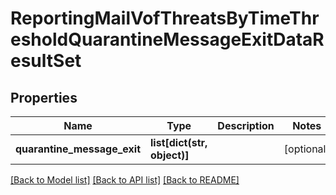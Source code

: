 # ReportingMailVofThreatsByTimeThresholdQuarantineMessageExitDataResultSet

## Properties
Name | Type | Description | Notes
------------ | ------------- | ------------- | -------------
**quarantine_message_exit** | **list[dict(str, object)]** |  | [optional] 

[[Back to Model list]](../README.md#documentation-for-models) [[Back to API list]](../README.md#documentation-for-api-endpoints) [[Back to README]](../README.md)

